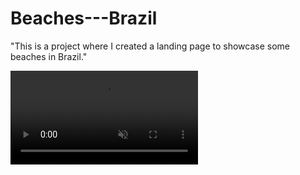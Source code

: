 # Beaches---Brazil
"This is a project where I created a landing page to showcase some beaches in Brazil."


<video src="https://github.com/MatheusGomesNeto/Beaches---Brazil/blob/main/landing-page.mp4" autoplay muted loop></video>
